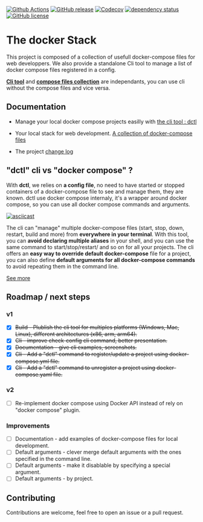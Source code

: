 [![Github Actions](https://github.com/FabienD/docker-stack/actions/workflows/dctl_cli.yml/badge.svg)](https://github.com/FabienD/docker-stack/actions)
[![GitHub release](https://img.shields.io/github/release/FabienD/docker-stack.svg)](https://github.com/FabienD/docker-stack/releases)
[![Codecov](https://codecov.io/github/FabienD/docker-stack/branch/main/graph/badge.svg?token=IH5NLYP8K4)](https://codecov.io/github/FabienD/docker-stack)
[![dependency status](https://deps.rs/repo/github/FabienD/docker-stack/status.svg?path=cli)](https://deps.rs/repo/github/FabienD/docker-stack?path=cli)
[![GitHub license](https://img.shields.io/github/license/FabienD/docker-stack.svg)](https://github.com/FabienD/docker-stack/blob/main/LICENSE)


# The docker Stack

This project is composed of a collection of usefull docker-compose files for web developpers. We also provide a standalone Cli tool to manage a list of docker compose files registered in a config.

[**Cli tool**](doc/dctl.md) and [**compose files collection**](doc/collection.md) are independants, you can use cli without the compose files and vice versa.

## Documentation

- Manage your local docker compose projects easilly with [the cli tool : dctl](doc/dctl.md)
- Your local stack for web development. [A collection of docker-compose files](doc/collection.md)

- The project [change log](CHANGELOG.md)

## "dctl" cli vs "docker compose" ?

With **dctl**, we relies on **a config file**, no need to have started or stopped containers of a docker-compose file to see and manage them, they are known. dctl use docker compose internaly, it's a wrapper around docker compose, so you can use all docker compose commands and arguments.


[![asciicast](https://asciinema.org/a/7VwsLtJmxzZ2HCkbim3kUQ21e.svg)](https://asciinema.org/a/7VwsLtJmxzZ2HCkbim3kUQ21e)

The cli can "manage" multiple docker-compose files (start, stop, down, restart, build and more) from **everywhere in your terminal**. With this tool, you can **avoid declaring multiple aliases** in your shell, and you can use the same command to start/stop/restart/ and so on for all your projects. The cli offers an **easy way to override default docker-compose** file for a project, you can also define **default arguments for all docker-compose commands** to avoid repeating them in the command line.

[See more](doc/dctl.md)

## Roadmap / next steps

### v1

- [x] ~~Build - Plublish the cli tool for multiples platforms (Windows, Mac, Linux), different architectures (x86, arm, arm64).~~
- [x] ~~Cli - improve check-config cli command, better presentation.~~
- [x] ~~Documentation - give cli examples, screenshots.~~
- [x] ~~Cli - Add a "dctl" command to register/update a project using docker-compose.yml file.~~
- [x] ~~Cli - Add a "dctl" command to unregister a project using docker-compose.yaml file.~~

### v2

- [ ] Re-implement docker compose using Docker API instead of rely on "docker compose" plugin.

### Improvements

- [ ] Documentation - add examples of docker-compose files for local development.
- [ ] Default arguments - clever merge default arguments with the ones specified in the command line.
- [ ] Default arguments - make it disablable by specifying a special argument.
- [ ] Default arguments - by project.

## Contributing

Contributions are welcome, feel free to open an issue or a pull request.